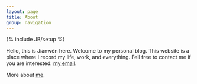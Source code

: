 ```yaml
---
layout: page
title: About
group: navigation
---
```

{% include JB/setup %}

Hello, this is Jiànwén here. Welcome to my personal blog. This website is a place where I record my life, work, and everything. Fell free to contact me if you are interested: 
<a href="mailto:jianwen.sun@me.com">my email</a>.

More about <a href="http://www.sunjianwen.com" target="_blank">me</a>.
